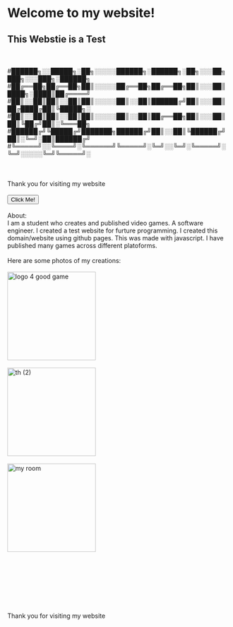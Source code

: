 <link rel="icon" href="{{ site.baseurl }}/public/favicon.ico" type="image/x-icon"/>


# **Welcome to my website!**
## This Webstie is a Test
<br />
<br />
#██████╗░░█████╗░██╗░░░░░██████╗░██████╗░██╗░░░██╗███╗░░░███╗░██████╗
#██╔══██╗██╔══██╗██║░░░░░██╔══██╗██╔══██╗██║░░░██║████╗░████║██╔════╝
#██║░░██║██║░░██║██║░░░░░██║░░██║██████╔╝██║░░░██║██╔████╔██║╚█████╗░
#██║░░██║██║░░██║██║░░░░░██║░░██║██╔══██╗██║░░░██║██║╚██╔╝██║░╚═══██╗
#██████╔╝╚█████╔╝███████╗██████╔╝██║░░██║╚██████╔╝██║░╚═╝░██║██████╔╝
#╚═════╝░░╚════╝░╚══════╝╚═════╝░╚═╝░░╚═╝░╚═════╝░╚═╝░░░░░╚═╝╚═════╝░
<br />
<br />
<br />
<br />
Thank you for visiting my website
<br />
<br />
<button onclick="myFunction()">Click Me!</button>

<script>
function myFunction() {
  alert("Thanks for visiting my website!");
}
</script>
<br />
<br />
About:
<br />
I am a student who creates and published video games. A software engineer. I created a test website for furture programming. I created this domain/website using github pages. This was made with javascript. I have published many games across different platoforms.
<br />
<br />
Here are some photos of my creations:
<br />
<br />
<img width="200" alt="logo 4 good game" src="https://user-images.githubusercontent.com/125189307/229464201-1a753459-1f34-4d47-95f6-9c5a55191937.PNG">
<br />
<br />
<img width="200" alt="th (2)" src="https://user-images.githubusercontent.com/125189307/229464301-aa91a037-d4c2-4b2c-b857-6323902e66fb.PNG">
<br />
<br />
<img width="200" alt="my room" src="https://user-images.githubusercontent.com/125189307/229464582-6b47ad20-0f9d-44b4-91be-5ab497170fd0.png">
<br />
<br />
<br />
<br />
<br />
<br />
<br />
<br />
<br />
Thank you for visiting my website
<br />
<br />
<br />



